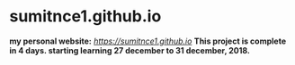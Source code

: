 # sumitnce1.github.io
**my personal website:** *https://sumitnce1.github.io*
**This project is complete in 4 days. 
starting learning 27 december to 31 december, 2018.**
